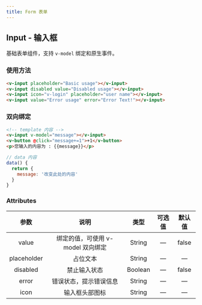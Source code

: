 ```yaml
---
title: Form 表单
---
```


## Input - 输入框
基础表单组件，支持 `v-model` 绑定和原生事件。

### 使用方法

<ClientOnly>
  <input-demo1></input-demo1>
</ClientOnly>

```HTML
<v-input placeholder="Basic usage"></v-input>
<v-input disabled value="Disabled usage"></v-input>
<v-input icon="v-login" placeholder="user name"></v-input>
<v-input value="Error usage" error="Error Text!"></v-input>
```

### 双向绑定

<ClientOnly>
  <input-demo2></input-demo2>
</ClientOnly>

```HTML
<!-- template 内容 -->
<v-input v-model="message"></v-input>
<v-button @click="message+=1">+1</v-button>
<p>您输入的内容为 : {{message}}</p>
```

```js
// data 内容
data() {
  return {
    message: '改变此处的内容'
  }
}
```

### Attributes

参数 | 说明 | 类型 | 可选值 | 默认值
:-:| :-: | :-: | :-: | :-: 
value | 绑定的值，可使用 v-model 双向绑定 | String | — | false
placeholder | 占位文本 | String | — | —
disabled | 禁止输入状态 | Boolean | — | false
error | 错误状态，提示错误信息 | String | — | —
icon | 输入框头部图标 | String | — | —